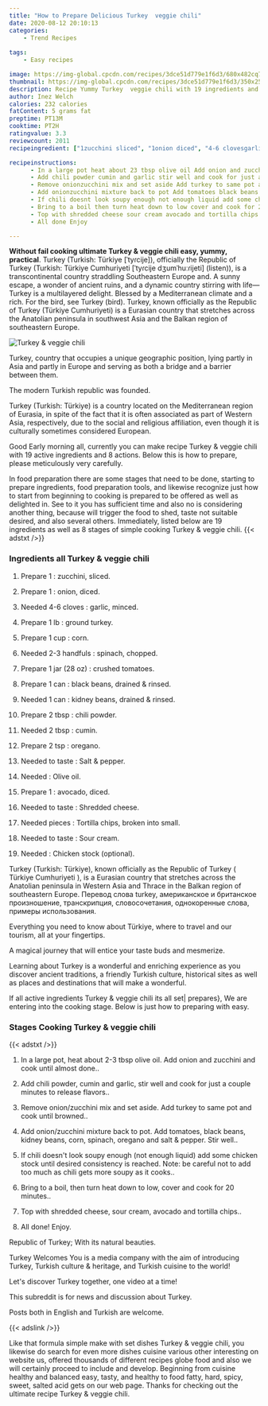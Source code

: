 ```yaml
---
title: "How to Prepare Delicious Turkey  veggie chili"
date: 2020-08-12 20:10:13
categories:
    - Trend Recipes
    
tags:
    - Easy recipes

image: https://img-global.cpcdn.com/recipes/3dce51d779e1f6d3/680x482cq70/turkey-veggie-chili-recipe-main-photo.jpg
thumbnail: https://img-global.cpcdn.com/recipes/3dce51d779e1f6d3/350x250cq70/turkey-veggie-chili-recipe-main-photo.jpg
description: Recipe Yummy Turkey  veggie chili with 19 ingredients and 8 stages of easy cooking.
author: Inez Welch
calories: 232 calories
fatContent: 5 grams fat
preptime: PT13M
cooktime: PT2H
ratingvalue: 3.3
reviewcount: 2011
recipeingredient: ["1zucchini sliced", "1onion diced", "4-6 clovesgarlic minced", "1 lbground turkey", "1 cupcorn", "2-3 handfulsspinach chopped", "1 jar (28 oz)crushed tomatoes", "1 canblack beans drained  rinsed", "1 cankidney beans drained  rinsed", "2 tbspchili powder", "2 tbspcumin", "2 tsporegano", "to tasteSalt  pepper", "Olive oil", "1avocado diced", "to tasteShredded cheese", "piecesTortilla chips broken into small", "to tasteSour cream", "Chicken stock optional"]

recipeinstructions: 
      - In a large pot heat about 23 tbsp olive oil Add onion and zucchini and cook until almost done 
      - Add chili powder cumin and garlic stir well and cook for just a couple minutes to release flavors 
      - Remove onionzucchini mix and set aside Add turkey to same pot and cook until browned 
      - Add onionzucchini mixture back to pot Add tomatoes black beans kidney beans corn spinach oregano and salt  pepper Stir well 
      - If chili doesnt look soupy enough not enough liquid add some chicken stock until desired consistency is reached Note be careful not to add too much as chili gets more soupy as it cooks 
      - Bring to a boil then turn heat down to low cover and cook for 20 minutes 
      - Top with shredded cheese sour cream avocado and tortilla chips 
      - All done Enjoy

---
```




**Without fail cooking ultimate Turkey &amp; veggie chili easy, yummy, practical**. Turkey (Turkish: Türkiye [ˈtyɾcije]), officially the Republic of Turkey (Turkish: Türkiye Cumhuriyeti [ˈtyɾcije dʒumˈhuːɾijeti] (listen)), is a transcontinental country straddling Southeastern Europe and. A sunny escape, a wonder of ancient ruins, and a dynamic country stirring with life—Turkey is a multilayered delight. Blessed by a Mediterranean climate and a rich. For the bird, see Turkey (bird). Turkey, known officially as the Republic of Turkey (Türkiye Cumhuriyeti) is a Eurasian country that stretches across the Anatolian peninsula in southwest Asia and the Balkan region of southeastern Europe.


![Turkey &amp; veggie chili](https://img-global.cpcdn.com/recipes/3dce51d779e1f6d3/680x482cq70/turkey-veggie-chili-recipe-main-photo.jpg "Turkey &amp; veggie chili")



Turkey, country that occupies a unique geographic position, lying partly in Asia and partly in Europe and serving as both a bridge and a barrier between them.

The modern Turkish republic was founded.

Turkey (Turkish: Türkiye) is a country located on the Mediterranean region of Eurasia, in spite of the fact that it is often associated as part of Western Asia, respectively, due to the social and religious affiliation, even though it is culturally sometimes considered European.


Good Early morning all, currently you can make recipe Turkey &amp; veggie chili with 19 active ingredients and 8 actions. Below this is how to prepare, please meticulously very carefully.

In food preparation there are some stages that need to be done, starting to prepare ingredients, food preparation tools, and likewise recognize just how to start from beginning to cooking is prepared to be offered as well as delighted in. See to it you has sufficient time and also no is considering another thing, because will trigger the food to shed, taste not suitable desired, and also several others. Immediately, listed below are 19 ingredients as well as 8 stages of simple cooking Turkey &amp; veggie chili.
{{< adstxt />}}

### Ingredients all Turkey &amp; veggie chili


1. Prepare 1 : zucchini, sliced.

1. Prepare 1 : onion, diced.

1. Needed 4-6 cloves : garlic, minced.

1. Prepare 1 lb : ground turkey.

1. Prepare 1 cup : corn.

1. Needed 2-3 handfuls : spinach, chopped.

1. Prepare 1 jar (28 oz) : crushed tomatoes.

1. Prepare 1 can : black beans, drained &amp; rinsed.

1. Needed 1 can : kidney beans, drained &amp; rinsed.

1. Prepare 2 tbsp : chili powder.

1. Needed 2 tbsp : cumin.

1. Prepare 2 tsp : oregano.

1. Needed to taste : Salt &amp; pepper.

1. Needed  : Olive oil.

1. Prepare 1 : avocado, diced.

1. Needed to taste : Shredded cheese.

1. Needed pieces : Tortilla chips, broken into small.

1. Needed to taste : Sour cream.

1. Needed  : Chicken stock (optional).


Turkey (Turkish: Türkiye), known officially as the Republic of Turkey ( Türkiye Cumhuriyeti ), is a Eurasian country that stretches across the Anatolian peninsula in Western Asia and Thrace in the Balkan region of southeastern Europe. Перевод слова turkey, американское и британское произношение, транскрипция, словосочетания, однокоренные слова, примеры использования.

Everything you need to know about Türkiye, where to travel and our tourism, all at your fingertips.

A magical journey that will entice your taste buds and mesmerize.

Learning about Turkey is a wonderful and enriching experience as you discover ancient traditions, a friendly Turkish culture, historical sites as well as places and destinations that will make a wonderful.


If all active ingredients Turkey &amp; veggie chili its all set| prepares}, We are entering into the cooking stage. Below is just how to preparing with easy.

### Stages Cooking Turkey &amp; veggie chili

{{< adstxt />}}


1. In a large pot, heat about 2-3 tbsp olive oil. Add onion and zucchini and cook until almost done..



1. Add chili powder, cumin and garlic, stir well and cook for just a couple minutes to release flavors..



1. Remove onion/zucchini mix and set aside. Add turkey to same pot and cook until browned..



1. Add onion/zucchini mixture back to pot. Add tomatoes, black beans, kidney beans, corn, spinach, oregano and salt &amp; pepper. Stir well..



1. If chili doesn&#39;t look soupy enough (not enough liquid) add some chicken stock until desired consistency is reached. Note: be careful not to add too much as chili gets more soupy as it cooks..



1. Bring to a boil, then turn heat down to low, cover and cook for 20 minutes..



1. Top with shredded cheese, sour cream, avocado and tortilla chips..



1. All done! Enjoy.




Republic of Turkey; With its natural beauties.

Turkey Welcomes You is a media company with the aim of introducing Turkey, Turkish culture &amp; heritage, and Turkish cuisine to the world!

Let&#39;s discover Turkey together, one video at a time!

This subreddit is for news and discussion about Turkey.

Posts both in English and Turkish are welcome.


{{< adslink />}}

Like that formula simple make with set dishes Turkey &amp; veggie chili, you likewise do search for even more dishes cuisine various other interesting on website us, offered thousands of different recipes globe food and also we will certainly proceed to include and develop. Beginning from cuisine healthy and balanced easy, tasty, and healthy to food fatty, hard, spicy, sweet, salted acid gets on our web page. Thanks for checking out the ultimate recipe Turkey &amp; veggie chili.
